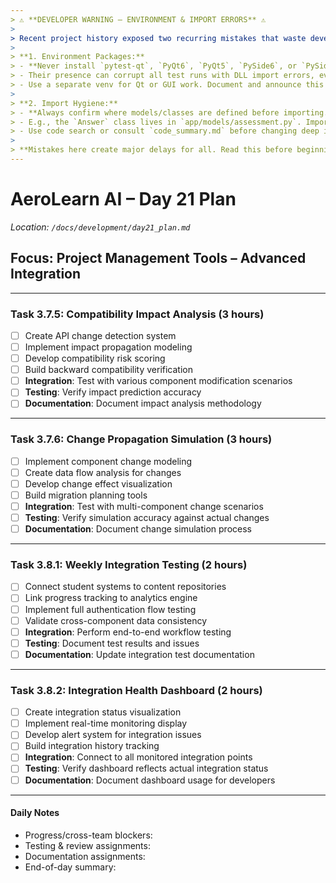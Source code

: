 ```yaml
---
> ⚠️ **DEVELOPER WARNING – ENVIRONMENT & IMPORT ERRORS** ⚠️  
>
> Recent project history exposed two recurring mistakes that waste developer time and break tests/envs:
>
> **1. Environment Packages:**  
> - **Never install `pytest-qt`, `PyQt6`, `PyQt5`, `PySide6`, or `PySide2` in the project venv unless specifically developing/testing a Qt UI feature.**
> - Their presence can corrupt all test runs with DLL import errors, even if you aren't writing GUI code.
> - Use a separate venv for Qt or GUI work. Document and announce this before merging.
>
> **2. Import Hygiene:**  
> - **Always confirm where models/classes are defined before importing.**
> - E.g., the `Answer` class lives in `app/models/assessment.py`. Importing it from anywhere else causes project-breaking ImportErrors.
> - Use code search or consult `code_summary.md` before changing deep imports.
>
> **Mistakes here create major delays for all. Read this before beginning Day 17–31 work.**
---
```


# AeroLearn AI – Day 21 Plan
*Location: `/docs/development/day21_plan.md`*

## Focus: Project Management Tools – Advanced Integration

---

### Task 3.7.5: Compatibility Impact Analysis (3 hours)
- [ ] Create API change detection system
- [ ] Implement impact propagation modeling
- [ ] Develop compatibility risk scoring
- [ ] Build backward compatibility verification
- [ ] **Integration**: Test with various component modification scenarios
- [ ] **Testing**: Verify impact prediction accuracy
- [ ] **Documentation**: Document impact analysis methodology

---

### Task 3.7.6: Change Propagation Simulation (3 hours)
- [ ] Implement component change modeling
- [ ] Create data flow analysis for changes
- [ ] Develop change effect visualization
- [ ] Build migration planning tools
- [ ] **Integration**: Test with multi-component change scenarios
- [ ] **Testing**: Verify simulation accuracy against actual changes
- [ ] **Documentation**: Document change simulation process

---

### Task 3.8.1: Weekly Integration Testing (2 hours)
- [ ] Connect student systems to content repositories
- [ ] Link progress tracking to analytics engine
- [ ] Implement full authentication flow testing
- [ ] Validate cross-component data consistency
- [ ] **Integration**: Perform end-to-end workflow testing
- [ ] **Testing**: Document test results and issues
- [ ] **Documentation**: Update integration test documentation

---

### Task 3.8.2: Integration Health Dashboard (2 hours)
- [ ] Create integration status visualization
- [ ] Implement real-time monitoring display
- [ ] Develop alert system for integration issues
- [ ] Build integration history tracking
- [ ] **Integration**: Connect to all monitored integration points
- [ ] **Testing**: Verify dashboard reflects actual integration status
- [ ] **Documentation**: Document dashboard usage for developers

---

#### Daily Notes
- Progress/cross-team blockers:
- Testing & review assignments:
- Documentation assignments:
- End-of-day summary:
